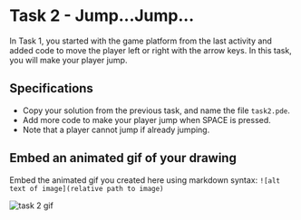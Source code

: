 # Task 2 - Jump...Jump...

In Task 1, you started with the game platform from the last activity and added code to move the player left or right with the arrow keys.
In this task, you will make your player jump.

## Specifications

- Copy your solution from the previous task, and name the file `task2.pde`.
- Add more code to make your player jump when SPACE is pressed. 
- Note that a player cannot jump if already jumping.

## Embed an animated gif of your drawing

Embed the animated gif you created here using markdown syntax: `![alt text of image](relative path to image)`

![task 2 gif](/activity/animations/task2.gif)